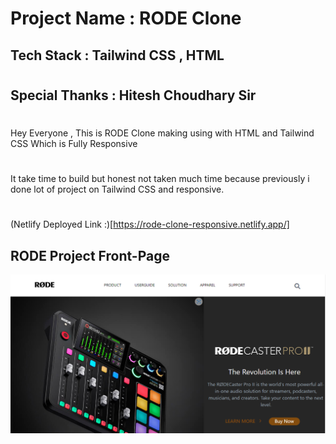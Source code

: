  # Project Name : RODE Clone 

## Tech Stack : Tailwind CSS , HTML
#

## Special Thanks : Hitesh Choudhary Sir
#
Hey Everyone , This is RODE Clone  making  using with  HTML and Tailwind CSS Which is Fully Responsive
 #
It take time to build but honest not taken much time because previously i done lot of project on Tailwind CSS and responsive.
#

(Netlify Deployed Link :)[https://rode-clone-responsive.netlify.app/]

## RODE Project Front-Page
<img src="RODE thumbnail.PNG">

 